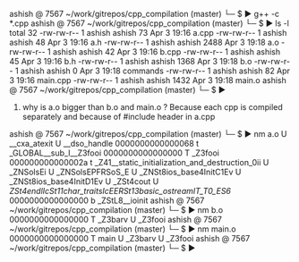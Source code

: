 ashish @ 7567 ~/work/gitrepos/cpp_compilation (master)
└─ $ ▶ g++ -c *.cpp
ashish @ 7567 ~/work/gitrepos/cpp_compilation (master)
└─ $ ▶ ls -l
total 32
-rw-rw-r-- 1 ashish ashish   73 Apr  3 19:16 a.cpp
-rw-rw-r-- 1 ashish ashish   48 Apr  3 19:16 a.h
-rw-rw-r-- 1 ashish ashish 2488 Apr  3 19:18 a.o
-rw-rw-r-- 1 ashish ashish   42 Apr  3 19:16 b.cpp
-rw-rw-r-- 1 ashish ashish   45 Apr  3 19:16 b.h
-rw-rw-r-- 1 ashish ashish 1368 Apr  3 19:18 b.o
-rw-rw-r-- 1 ashish ashish    0 Apr  3 19:18 commands
-rw-rw-r-- 1 ashish ashish   82 Apr  3 19:16 main.cpp
-rw-rw-r-- 1 ashish ashish 1432 Apr  3 19:18 main.o
ashish @ 7567 ~/work/gitrepos/cpp_compilation (master)
└─ $ ▶

1. why is a.o bigger than b.o and main.o ?
   Because each cpp is compiled separately and because of #include header in a.cpp

ashish @ 7567 ~/work/gitrepos/cpp_compilation (master)
└─ $ ▶ nm a.o
                 U __cxa_atexit
                 U __dso_handle
0000000000000068 t _GLOBAL__sub_I__Z3fooi
0000000000000000 T _Z3fooi
000000000000002a t _Z41__static_initialization_and_destruction_0ii
                 U _ZNSolsEi
                 U _ZNSolsEPFRSoS_E
                 U _ZNSt8ios_base4InitC1Ev
                 U _ZNSt8ios_base4InitD1Ev
                 U _ZSt4cout
                 U _ZSt4endlIcSt11char_traitsIcEERSt13basic_ostreamIT_T0_ES6_
0000000000000000 b _ZStL8__ioinit
ashish @ 7567 ~/work/gitrepos/cpp_compilation (master)
└─ $ ▶ nm b.o
0000000000000000 T _Z3barv
                 U _Z3fooi
ashish @ 7567 ~/work/gitrepos/cpp_compilation (master)
└─ $ ▶ nm main.o
0000000000000000 T main
                 U _Z3barv
                 U _Z3fooi
ashish @ 7567 ~/work/gitrepos/cpp_compilation (master)
└─ $ ▶

